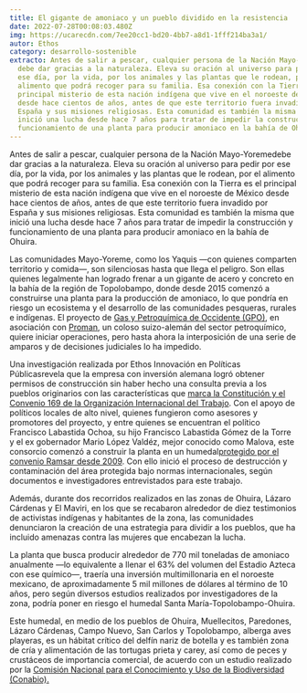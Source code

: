 ```yaml
---
title: El gigante de amoniaco y un pueblo dividido en la resistencia
date: 2022-07-28T00:08:03.480Z
img: https://ucarecdn.com/7ee20cc1-bd20-4bb7-a8d1-1fff214ba3a1/
autor: Ethos
category: desarrollo-sostenible
extracto: Antes de salir a pescar, cualquier persona de la Nación Mayo-Yoreme
  debe dar gracias a la naturaleza. Eleva su oración al universo para pedir por
  ese día, por la vida, por los animales y las plantas que le rodean, por el
  alimento que podrá recoger para su familia. Esa conexión con la Tierra es el
  principal misterio de esta nación indígena que vive en el noroeste de México
  desde hace cientos de años, antes de que este territorio fuera invadido por
  España y sus misiones religiosas. Esta comunidad es también la misma que
  inició una lucha desde hace 7 años para tratar de impedir la construcción y
  funcionamiento de una planta para producir amoniaco en la bahía de Ohuira.
---
```

Antes de salir a pescar, cualquier persona de la Nación Mayo-Yoremedebe dar gracias a la naturaleza. Eleva su oración al universo para pedir por ese día, por la vida, por los animales y las plantas que le rodean, por el alimento que podrá recoger para su familia. Esa conexión con la Tierra es el principal misterio de esta nación indígena que vive en el noroeste de México desde hace cientos de años, antes de que este territorio fuera invadido por España y sus misiones religiosas. Esta comunidad es también la misma que inició una lucha desde hace 7 años para tratar de impedir la construcción y funcionamiento de una planta para producir amoniaco en la bahía de Ohuira.

Las comunidades Mayo-Yoreme, como los Yaquis —con quienes comparten territorio y comida—, son silenciosas hasta que llega el peligro. Son ellas quienes legalmente han logrado frenar a un gigante de acero y concreto en la bahía de la región de Topolobampo, donde desde 2015 comenzó a construirse una planta para la producción de amoniaco, lo que pondría en riesgo un ecosistema y el desarrollo de las comunidades pesqueras, rurales e indígenas. El proyecto de [Gas y Petroquímica de Occidente (GPO)](https://www.gasypetroquimicadeoccidente.com/), en asociación con [Proman](https://www.proman.org/), un coloso suizo-alemán del sector petroquímico, quiere iniciar operaciones, pero hasta ahora la interposición de una serie de amparos y de decisiones judiciales lo ha impedido.

Una investigación realizada por Ethos Innovación en Políticas Públicasrevela que la empresa con inversión alemana logró obtener permisos de construcción sin haber hecho una consulta previa a los pueblos originarios con las características que [marca la Constitución y el Convenio 169 de la Organización Internacional del Trabajo](https://www.cndh.org.mx/sites/default/files/documentos/2019-05/03-Pueblos-Comunidades-indigenas.pdf). Con el apoyo de políticos locales de alto nivel, quienes fungieron como asesores y promotores del proyecto, y entre quienes se encuentran el político Francisco Labastida Ochoa, su hijo Francisco Labastida Gómez de la Torre y el ex gobernador Mario López Valdéz, mejor conocido como Malova, este consorcio comenzó a construir la planta en un humedal[protegido por el convenio Ramsar desde 2009](https://rsis.ramsar.org/RISapp/files/RISrep/MX2025RIS.pdf). Con ello inició el proceso de destrucción y contaminación del área protegida bajo normas internacionales, según documentos e investigadores entrevistados para este trabajo.

Además, durante dos recorridos realizados en las zonas de Ohuira, Lázaro Cárdenas y El Maviri, en los que se recabaron alrededor de diez testimonios de activistas indígenas y habitantes de la zona, las comunidades denunciaron la creación de una estrategia para dividir a los pueblos, que ha incluido amenazas contra las mujeres que encabezan la lucha.

La planta que busca producir alrededor de 770 mil toneladas de amoniaco anualmente —lo equivalente a llenar el 63% del volumen del Estadio Azteca con ese químico—, traería una inversión multimillonaria en el noroeste mexicano, de aproximadamente 5 mil millones de dólares al término de 10 años, pero según diversos estudios realizados por investigadores de la zona, podría poner en riesgo el humedal Santa María-Topolobampo-Ohuira.

Este humedal, en medio de los pueblos de Ohuira, Muellecitos, Paredones, Lázaro Cárdenas, Campo Nuevo, San Carlos y Topolobampo, alberga aves playeras, es un hábitat crítico del delfín nariz de botella y es también zona de cría y alimentación de las tortugas prieta y carey, así como de peces y crustáceos de importancia comercial, de acuerdo con un estudio realizado por la [Comisión Nacional para el Conocimiento y Uso de la Biodiversidad (Conabio).](http://www.conabio.gob.mx/conocimiento/manglares/doctos/caracterizacion/PN06_Santa_Maria_Topolobampo_Ohuira_caracterizacion.pdf)